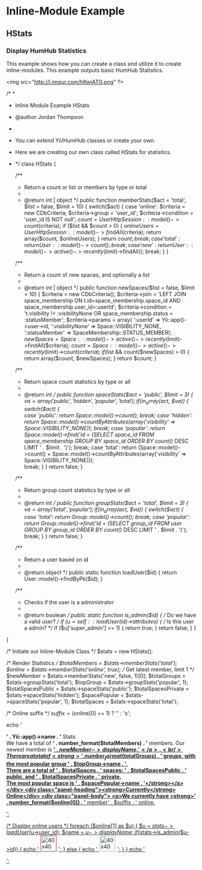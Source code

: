 # Inline-Module Example

## HStats
### Display HumHub Statistics

This example shows how you can create a class and utilize it to create inline-modules. This example outputs basic HumHub Statistics.

<img src="http://i.imgur.com/hKwjATO.png" ?>

/* *
 * Inline Module Example HStats 
 * @author Jordan Thompson
 *
 * You can extend Yii/HumHub classes or create your own.
 * Here we are creating our own class called HStats for statistics.
 * */
class HStats
{

    /**
     * Return a count or list or members by type or total
     * 
     * @return int | object
     */
    public function memberStats($act = 'total', $list = false, $limit = 10)
    {
        switch($act) {
            case 'online':
                $criteria = new CDbCriteria;
                $criteria->group = 'user_id';
                $criteria->condition = 'user_id IS NOT null';
                $count = UserHttpSession::model()->count($criteria);
                if ($list && $count > 0) {
                    $onlineUsers = UserHttpSession::model()->findAll($criteria);
                    return array($count, $onlineUsers);
                }
                return $count;
            break;
            case 'total':
                return User::model()->count();
            break;
            case 'new':
                return User::model()->active()->recently($limit)->findAll();
            break;
        }
    }

    /**
     * Return a count of new spaces, and optionally a list
     * 
     * @return int | object
     */
    public function newSpaces($list = false, $limit = 10)
    {
        $criteria = new CDbCriteria();
        $criteria->join = 'LEFT JOIN space_membership ON t.id=space_membership.space_id AND space_membership.user_id=:userId';
        $criteria->condition = 't.visibility != :visibilityNone OR space_membership.status = :statusMember';
        $criteria->params = array(
            ':userId' => Yii::app()->user->id,
            ':visibilityNone' => Space::VISIBILITY_NONE,
            ':statusMember' => SpaceMembership::STATUS_MEMBER);
        $newSpaces = Space::model()->active()->recently($limit)->findAll($criteria);
        $count = Space::model()->active()->recently($limit)->count($criteria);
        if ($list && count($newSpaces) > 0) {
            return array($count, $newSpaces);
        }
        return $count;
    }

    /**
     * Return space count statistics by type or all
     * 
     * @return int
     */
    public function spaceStats($act = 'public', $limit = 3)
    {
        $va = array('public','hidden','popular','total');
        if (in_array($act, $va)) {
            switch($act) {    
                case 'public':
                    return Space::model()->count();
                break;
                case 'hidden':
                    return Space::model()->countByAttributes(array('visibility' => Space::VISIBILITY_NONE));
                break;
                case 'popular':
                    return Space::model()->find('id = (SELECT space_id  FROM space_membership GROUP BY space_id ORDER BY count(*) DESC LIMIT ' . $limit . ')');
                break;
                case 'total':
                    return (Space::model()->count() + Space::model()->countByAttributes(array('visibility' => Space::VISIBILITY_NONE)));   
                break;
            }
        }
        return false;
    }

    /**
     * Return group count statistics by type or all
     * 
     * @return int
     */
    public function groupStats($act = 'total', $limit = 3)
    {
        $va = array('total','popular');
        if (in_array($act, $va)) {
            switch($act) {    
                case 'total':
                    return Group::model()->count();
                break;
                case 'popular':
                    return Group::model()->find('id = (SELECT group_id  FROM user GROUP BY group_id ORDER BY count(*) DESC LIMIT '  . $limit . ')');
                break;
            }
        }
        return false;
    }

    /**
     * Return a user based on id
     * 
     * @return object
     */
    public static function loadUser($id) 
    {
        return User::model()->findByPk($id);
    }


    /**
     * Checks if the user is a administrator
     * 
     * @return boolean
     */
    public static function is_admin($id)
    {
        /* Do we have a valid user? */
        if ($u = self::loadUser($id)->attributes) {
            /* Is this user a admin? */
            if ($u['super_admin'] == 1) 
            {
                return true;
            }
            return false;
        }
    }

}

/* Initiate our Inline-Module Class */
$stats = new HStats();

/* Render Statistics */
$totalMembers = $stats->memberStats('total');
$online = $stats->memberStats('online', true);
/* Get latest member, limit 1 */
$newMember = $stats->memberStats('new', false, 1)[0];
$totalGroups = $stats->groupStats('total');
$topGroup = $stats->groupStats('popular', 1);
$totalSpacesPublic = $stats->spaceStats('public');
$totalSpacesPrivate = $stats->spaceStats('hidden');
$spacePopular = $stats->spaceStats('popular', 1);
$totalSpaces = $stats->spaceStats('total');

/* Online suffix */
$suffix = ($online[0] == 1) ? '' : 's';

echo '<div class="panel default">
            <div class="panel-heading"><strong>' . Yii::app()->name . '</strong> Stats</div>
            <div class="panel-body">
                We have a total of <strong>' . number_format($totalMembers) . '</strong> members. Our newest member is 
                <a href="' . $newMember->getProfileUrl() . '" target="_blank" style="font-weight:bold;">' . $newMember->displayName . '</a>. <br />
                There are  a total of <strong>' . number_format($totalGroups) . '</strong> groups, with the most popular group 
                <strong>' . $topGroup->name . '</strong>.<br />There are a total of <strong>' . $totalSpaces . '</strong> spaces: ' . $totalSpacesPublic . ' 
                public, and ' . $totalSpacesPrivate . ' private.<br />The most popular space is 
                <a href="' . $spacePopular->getUrl() . '" target="_blank"><strong>' . $spacePopular->name . '</strong></a>
            </div>
            <div class="panel-heading"><strong>Currently</strong> Online</div>
            <div class="panel-body">
                <p>We currently have <strong>' . number_format($online[0]) . '</strong> member' . $suffix . ' online.</p>
                <p>';

/* Display online users */
foreach ($online[1] as $u) {
    $u = $stats->loadUser($u->user_id);
    $name = $u->displayName;
    if ($stats->is_admin($u->id)) {
        echo '<a href="' . $member->getProfileUrl(); . '"> 
                    <img src="' . $u->getProfileImage()->getUrl() . '" class="media-object tt space-widget-member-image img-rounded pull-left" 
                    style="width: 40px; height: 40px; border: 2px solid #FF8989; margin-right: 4px;" alt="40x40" data-src="holder.js/40x40" data-toggle="tooltip" data-placement="top" title="" 
                    data-original-title="<strong>' . $u->displayName . '</strong><br />' . $u->profile->title . '" />';
    } else {
        echo '<a href="' . $member->getProfileUrl(); , '"> 
                    <img src="' . $u->getProfileImage()->getUrl() . '" class="media-object tt space-widget-member-image img-rounded pull-left" 
                    style="width: 40px; height: 40px; border: 2px solid #EDEDED; margin-right: 4px;" alt="40x40" data-src="holder.js/40x40" data-toggle="tooltip" data-placement="top" title="" 
                    data-original-title="<strong>' . $u->displayName . '</strong><br />' . $u->profile->title . '" />';
    }
}
echo '</p></div></div>';
```
